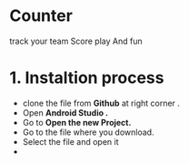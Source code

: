 # Counter
track your team Score play And fun

# 1. Instaltion process 
- clone the file from **Github** at right corner .
- Open **Android Studio .**
- Go to **Open the new Project.**
- Go to the file where you download.
- Select the file and open it 
- 